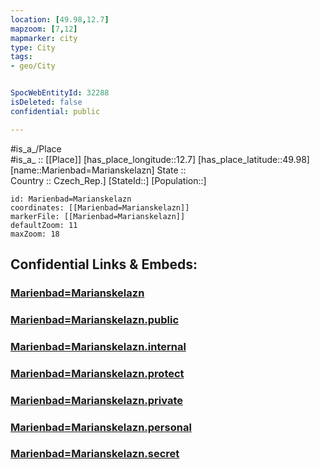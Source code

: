 ```yaml
---
location: [49.98,12.7] 
mapzoom: [7,12] 
mapmarker: city 
type: City
tags:
- geo/City


SpocWebEntityId: 32288
isDeleted: false
confidential: public

---
```

#is_a_/Place  
#is_a_ :: [[Place]] 
[has_place_longitude::12.7] 
[has_place_latitude::49.98] 
[name::Marienbad=Marianskelazn] 
State ::  
Country :: Czech_Rep.] 
[StateId::] 
[Population::] 



```leaflet
id: Marienbad=Marianskelazn
coordinates: [[Marienbad=Marianskelazn]] 
markerFile: [[Marienbad=Marianskelazn]] 
defaultZoom: 11 
maxZoom: 18
```


## Confidential Links & Embeds: 

### [Marienbad=Marianskelazn](/_Standards/Earth/Continent/Europe/Europe~Central/Czech_Republic/regions~Czech_Republic/Karlovarský/City/Marienbad=Marianskelazn.md) 

### [Marienbad=Marianskelazn.public](/_public/Earth/Continent/Europe/Europe~Central/Czech_Republic/regions~Czech_Republic/Karlovarský/City/Marienbad=Marianskelazn.public.md) 

### [Marienbad=Marianskelazn.internal](/_internal/Earth/Continent/Europe/Europe~Central/Czech_Republic/regions~Czech_Republic/Karlovarský/City/Marienbad=Marianskelazn.internal.md) 

### [Marienbad=Marianskelazn.protect](/_protect/Earth/Continent/Europe/Europe~Central/Czech_Republic/regions~Czech_Republic/Karlovarský/City/Marienbad=Marianskelazn.protect.md) 

### [Marienbad=Marianskelazn.private](/_private/Earth/Continent/Europe/Europe~Central/Czech_Republic/regions~Czech_Republic/Karlovarský/City/Marienbad=Marianskelazn.private.md) 

### [Marienbad=Marianskelazn.personal](/_personal/Earth/Continent/Europe/Europe~Central/Czech_Republic/regions~Czech_Republic/Karlovarský/City/Marienbad=Marianskelazn.personal.md) 

### [Marienbad=Marianskelazn.secret](/_secret/Earth/Continent/Europe/Europe~Central/Czech_Republic/regions~Czech_Republic/Karlovarský/City/Marienbad=Marianskelazn.secret.md)

